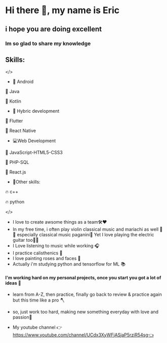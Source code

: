 # Hi there 👋, my name is Eric
## i hope you are doing excellent

### Im so glad to share my knowledge
## Skills: 

</>

- 📱 Android

🚀 Java

🚀 Kotlin

- 📱 Hybric development

🚀 Flutter

🚀 React Native

- 💻Web Development 

🚀 JavaScript-HTML5-CSS3

🚀 PHP-SQL

🚀 React.js


- 🎈Other skills: 

🔥 c++

🔥 python

</> 

- I love to create awsome things as a team🛠❤
- In my free time, i often play violin classical music and mariachi as well 🎼🎻 especially classical music paganini🎻
  Yet I love playing the electric guitar too🎸😂
- I Love listening to music while working  🎧
- I practice calisthenics 🦾
- I love painting roses and faces 🎨
- Actually i'm studying python and tensorflow for ML 📚


#### I'm working hard on my personal projects, once you start you got a lot of ideas 🤯
- learn from A-Z, then practice, finally go back to review & practice again but this time like a pro 🪓
- so, just work too hard, making new something everyday with love and passion💛

- My youtube channel 👉https://www.youtube.com/channel/UCdx3XyWFjASjaP5rziR54sg👈
